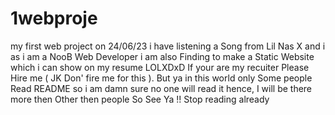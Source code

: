 # 1webproje
my first web project
on 24/06/23 i have listening a Song from Lil Nas X and i as i am a NooB Web Developer i am also Finding to make a Static Website which i can show on my resume LOLXDxD 
If your are my recuiter Please Hire me ( JK Don' fire me for this ).
But ya in this world only Some people Read README so i am damn sure no one will read it hence, I will be there more then Other then people
So See Ya !! Stop reading already 
